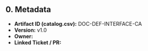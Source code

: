 ## 0. Metadata
- **Artifact ID (catalog.csv):** DOC-DEF-INTERFACE-CA
- **Version:** v1.0
- **Owner:** 
- **Linked Ticket / PR:** 

